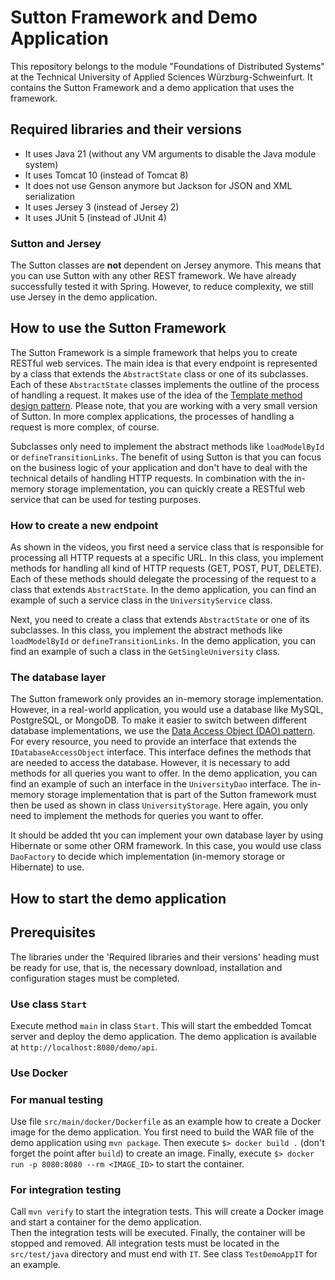 # Sutton Framework and Demo Application

This repository belongs to the module "Foundations of Distributed Systems" at the Technical University of
Applied Sciences Würzburg-Schweinfurt. It contains the Sutton Framework and a demo application that uses the framework.

## Required libraries and their versions

* It uses Java 21 (without any VM arguments to disable the Java module system)
* It uses Tomcat 10 (instead of Tomcat 8)
* It does not use Genson anymore but Jackson for JSON and XML serialization
* It uses Jersey 3 (instead of Jersey 2)
* It uses JUnit 5 (instead of JUnit 4)

### Sutton and Jersey

The Sutton classes are **not** dependent on Jersey anymore. This means that you can use Sutton with any other REST framework. 
We have already successfully tested it with Spring. However, to reduce complexity, we still use Jersey in the demo application.

## How to use the Sutton Framework

The Sutton Framework is a simple framework that helps you to create RESTful web services. The main idea is that every endpoint 
is represented by a class that extends the `AbstractState` class or one of its subclasses.
Each of these `AbstractState` classes implements the outline of the process of handling a request. It makes use of the 
idea of the [Template method design pattern](https://en.wikipedia.org/wiki/Template_method_pattern). Please note, that you 
are working with a very small version of Sutton. In more complex applications, the processes of handling a request is more complex, of course. 

Subclasses only need to implement the abstract methods like `loadModelById` or `defineTransitionLinks`. The benefit of using Sutton is
that you can focus on the business logic of your application and don't have to deal with the technical details of handling HTTP requests. 
In combination with the in-memory storage implementation, you can quickly create a RESTful web service that can be used for testing purposes.

### How to create a new endpoint

As shown in the videos, you first need a service class that is responsible for processing all HTTP requests at a specific URL. In this 
class, you implement methods for handling all kind of HTTP requests (GET, POST, PUT, DELETE). Each of these methods should
delegate the processing of the request to a class that extends `AbstractState`. In the demo application, you can find an example
of such a service class in the `UniversityService` class.

Next, you need to create a class that extends `AbstractState` or one of its subclasses. In this class, you implement the abstract methods
like `loadModelById` or `defineTransitionLinks`. In the demo application, you can find an example of such a class in the `GetSingleUniversity` class.

### The database layer

The Sutton framework only provides an in-memory storage implementation. However, in a real-world application, you would use a database like MySQL, 
PostgreSQL, or MongoDB. To make it easier to switch between different database implementations, we use the [Data Access Object (DAO) pattern](https://en.wikipedia.org/wiki/Data_access_object). For every resource, you need to provide an interface that extends the `IDatabaseAccessObject`
interface. This interface defines the methods that are needed to access the database. However, it is necessary to add methods for all queries
you want to offer. In the demo application, you can find an example of such an interface in the `UniversityDao` interface. The in-memory storage 
implementation that is part of the Sutton framework must then be used as shown in class `UniversityStorage`. Here again, you only need to implement
the methods for queries you want to offer.

It should be added tht you can implement your own database layer by using Hibernate or some other ORM framework. In this case, you would 
use class `DaoFactory` to decide which implementation (in-memory storage or Hibernate) to use.

## How to start the demo application

## Prerequisites

The libraries under the 'Required libraries and their versions' heading must be ready for use, that is, the necessary download, installation 
and configuration stages must be completed.

### Use class `Start`

Execute method `main` in class `Start`. This will start the embedded Tomcat server and deploy the demo application. The demo application
is available at `http://localhost:8080/demo/api`.

### Use Docker

### For manual testing 

Use file `src/main/docker/Dockerfile` as an example how to create a Docker image for the demo application. You first need to build 
the WAR file of the demo application using `mvn package`. Then execute `$> docker build .` (don't forget the point after `build`) to 
create an image. Finally, execute `$> docker run -p 8080:8080 --rm <IMAGE_ID>` to start the container.

### For integration testing

Call `mvn verify` to start the integration tests. This will create a Docker image and start a container for the demo application.  
Then the integration tests will be executed. Finally, the container will be stopped and removed. All integration tests must
be located in the `src/test/java` directory and must end with `IT`. See class `TestDemoAppIT` for an example.

